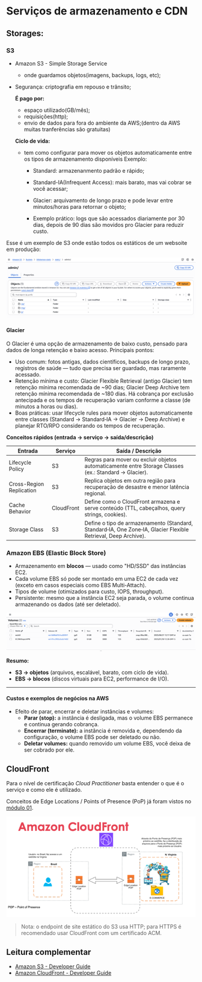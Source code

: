 
# Serviços de armazenamento e CDN

## Storages:

### S3

- Amazon S3 - Simple Storage Service
  - onde guardamos objetos(imagens, backups, logs, etc);
- Segurança: criptografia em repouso e trânsito;

  **É pago por:**
  - espaço utilizado(GB/mês);
  - requisições(http);
  - envio de dados para fora do ambiente da AWS;(dentro da AWS muitas tranferências são gratuitas)
  

  **Ciclo de vida:**
  - tem como configurar para mover os objetos automaticamente entre os tipos de armazenamento disponíveis
    Exemplo:
    - Standard: armazenanmento padrão e rápido;
    - Standard-IA(Infrequent Access): mais barato, mas vai cobrar se você acessar;
    - Glacier: arquivamento de longo prazo e pode levar entre minutos/horas para retornar o objeto;
    
    - Exemplo prático: logs que são acessados diariamente por 30 dias, depois de 90 dias são movidos pro Glacier para reduzir custo.

Esse é um exemplo de S3 onde estão todos os estáticos de um websoite em produção:

![alt text](./images/bucketS3assets.png)

#### Glacier

O Glacier é uma opção de armazenamento de baixo custo, pensado para dados de longa retenção e baixo acesso. Principais pontos:

- Uso comum: fotos antigas, dados científicos, backups de longo prazo, registros de saúde — tudo que precisa ser guardado, mas raramente acessado.
- Retenção mínima e custo: Glacier Flexible Retrieval (antigo Glacier) tem retenção mínima recomendada de ~90 dias; Glacier Deep Archive tem retenção mínima recomendada de ~180 dias. Há cobrança por exclusão antecipada e os tempos de recuperação variam conforme a classe (de minutos a horas ou dias).
- Boas práticas: usar lifecycle rules para mover objetos automaticamente entre classes (Standard → Standard‑IA → Glacier → Deep Archive) e planejar RTO/RPO considerando os tempos de recuperação.

**Conceitos rápidos (entrada → serviço → saída/descrição)**

| Entrada | Serviço | Saída / Descrição |
|---|---|---|
| Lifecycle Policy | S3 | Regras para mover ou excluir objetos automaticamente entre Storage Classes (ex.: Standard → Glacier). |
| Cross-Region Replication | S3 | Replica objetos em outra região para recuperação de desastre e menor latência regional. |
| Cache Behavior | CloudFront | Define como o CloudFront armazena e serve conteúdo (TTL, cabeçalhos, query strings, cookies). |
| Storage Class | S3 | Define o tipo de armazenamento (Standard, Standard‑IA, One Zone‑IA, Glacier Flexible Retrieval, Deep Archive). |

### Amazon EBS (Elastic Block Store)
- Armazenamento em **blocos** — usado como "HD/SSD" das instâncias EC2.
- Cada volume EBS só pode ser montado em uma EC2 de cada vez (exceto em casos especiais como EBS Multi-Attach).
- Tipos de volume (otimizados para custo, IOPS, throughput).
- Persistente: mesmo que a instância EC2 seja parada, o volume continua armazenando os dados (até ser deletado).


![alt text](./images/ebsVolumes.png)

**Resumo:**
- **S3 → objetos** (arquivos, escalável, barato, com ciclo de vida).
- **EBS → blocos** (discos virtuais para EC2, performance de I/O).

---
#### Custos e exemplos de negócios na AWS


- Efeito de parar, encerrar e deletar instâncias e volumes:  
  - **Parar (stop):** a instância é desligada, mas o volume EBS permanece e continua gerando cobrança.  
  - **Encerrar (terminate):** a instância é removida e, dependendo da configuração, o volume EBS pode ser deletado ou não.  
  - **Deletar volumes:** quando removido um volume EBS, você deixa de ser cobrado por ele.



## CloudFront

Para o nível de certificação *Cloud Practitioner* basta entender o que é o serviço e como ele é utilizado.

Conceitos de Edge Locations / Points of Presence (PoP) já foram vistos no [módulo 01](../Module01/module01.md#como-entender-a-estrutura-da-nuvem).

<p align="center">
	<img src="./images/diagramCloudfront.png" alt="Diagrama CloudFront e Edge Locations" />
</p>

> Nota: o endpoint de site estático do S3 usa HTTP; para HTTPS é recomendado usar CloudFront com um certificado ACM.

## Leitura complementar

- [Amazon S3 - Developer Guide](https://docs.aws.amazon.com/AmazonS3/latest/userguide/)
- [Amazon CloudFront - Developer Guide](https://docs.aws.amazon.com/AmazonCloudFront/latest/DeveloperGuide/)